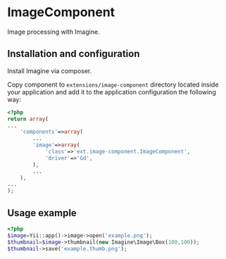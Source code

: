 ImageComponent
==============

Image processing with Imagine.

Installation and configuration
------------------------------
Install Imagine via composer.

Copy component to `extensions/image-component` directory located inside your application and add it to the application
configuration the following way:

```php
<?php
return array(
...
	'components'=>array(
		...
		'image'=>array(
			'class'=>'ext.image-component.ImageComponent',
			'driver'=>'Gd',
		),
		...
	),
...
);
```

Usage example
-------------

```php
<?php
$image=Yii::app()->image->open('example.png');
$thumbnail=$image->thumbnail(new Imagine\Image\Box(100,100));
$thumbnail->save('example.thumb.png');
```
